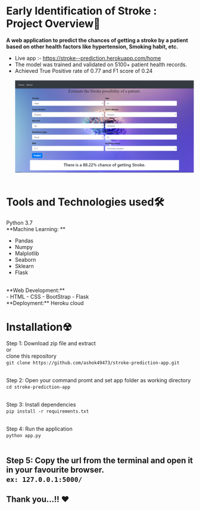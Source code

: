 # Early Identification of Stroke : Project Overview🎯
**A web application to predict the chances of getting a stroke by a patient based on other health factors like hypertension, Smoking habit, etc.**
- Live app :- https://stroke--prediction.herokuapp.com/home
- The model was trained and validated on 5100+ patient health records. 
- Achieved True Positive rate of 0.77 and F1 score of 0.24
<br><br>
![home](https://github.com/ashok49473/stroke-prediction-app/blob/main/static/images/img.png)
<br><br>

# Tools and Technologies used🛠
Python 3.7<br>
**Machine Learning: **<br>
- Pandas
- Numpy
- Malplotlib 
- Seaborn 
- Sklearn
- Flask
<br>
**Web Development:**<br>
- HTML
- CSS
- BootStrap 
- Flask<br>
**Deployment:** Heroku cloud

# Installation☢
Step 1: Download zip file and extract
<br>or<br>
clone this repository<br>
`git clone https://github.com/ashok49473/stroke-prediction-app.git`<br><br>

Step 2: Open your command promt and set app folder as working directory<br>
`cd stroke-prediction-app`<br><br>

Step 3: Install dependencies<br>
`pip install -r requirements.txt`<br><br>

Step 4: Run the application<br>
`python app.py`<br><br>

Step 5: Copy the url from the terminal and open it in your favourite browser.<br>
`ex: 127.0.0.1:5000/`<br>
------------------------------------------------------------------
## Thank you...!! ❤
